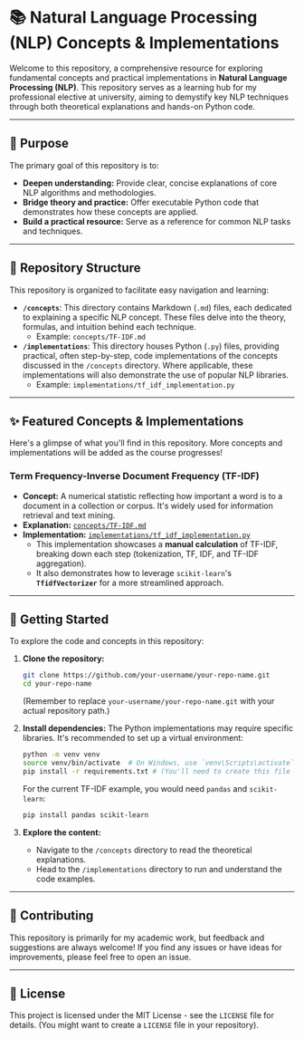 # 📚 Natural Language Processing (NLP) Concepts & Implementations

Welcome to this repository, a comprehensive resource for exploring fundamental concepts and practical implementations in **Natural Language Processing (NLP)**. This repository serves as a learning hub for my professional elective at university, aiming to demystify key NLP techniques through both theoretical explanations and hands-on Python code.

-----

## 🎯 Purpose

The primary goal of this repository is to:

  * **Deepen understanding:** Provide clear, concise explanations of core NLP algorithms and methodologies.
  * **Bridge theory and practice:** Offer executable Python code that demonstrates how these concepts are applied.
  * **Build a practical resource:** Serve as a reference for common NLP tasks and techniques.

-----

## 📂 Repository Structure

This repository is organized to facilitate easy navigation and learning:

  * **`/concepts`**: This directory contains Markdown (`.md`) files, each dedicated to explaining a specific NLP concept. These files delve into the theory, formulas, and intuition behind each technique.
      * Example: `concepts/TF-IDF.md`
  * **`/implementations`**: This directory houses Python (`.py`) files, providing practical, often step-by-step, code implementations of the concepts discussed in the `/concepts` directory. Where applicable, these implementations will also demonstrate the use of popular NLP libraries.
      * Example: `implementations/tf_idf_implementation.py`

-----

## ✨ Featured Concepts & Implementations

Here's a glimpse of what you'll find in this repository. More concepts and implementations will be added as the course progresses\!

### **Term Frequency-Inverse Document Frequency (TF-IDF)**

  * **Concept:** A numerical statistic reflecting how important a word is to a document in a collection or corpus. It's widely used for information retrieval and text mining.
  * **Explanation:** [`concepts/TF-IDF.md`](https://www.google.com/search?q=./concepts/TF-IDF.md)
  * **Implementation:** [`implementations/tf_idf_implementation.py`](https://www.google.com/search?q=./implementations/tf_idf_implementation.py)
      * This implementation showcases a **manual calculation** of TF-IDF, breaking down each step (tokenization, TF, IDF, and TF-IDF aggregation).
      * It also demonstrates how to leverage `scikit-learn`'s **`TfidfVectorizer`** for a more streamlined approach.

-----

## 🚀 Getting Started

To explore the code and concepts in this repository:

1.  **Clone the repository:**

    ```bash
    git clone https://github.com/your-username/your-repo-name.git
    cd your-repo-name
    ```

    (Remember to replace `your-username/your-repo-name.git` with your actual repository path.)

2.  **Install dependencies:**
    The Python implementations may require specific libraries. It's recommended to set up a virtual environment:

    ```bash
    python -m venv venv
    source venv/bin/activate  # On Windows, use `venv\Scripts\activate`
    pip install -r requirements.txt # (You'll need to create this file based on your code's imports)
    ```

    For the current TF-IDF example, you would need `pandas` and `scikit-learn`:

    ```bash
    pip install pandas scikit-learn
    ```

3.  **Explore the content:**

      * Navigate to the `/concepts` directory to read the theoretical explanations.
      * Head to the `/implementations` directory to run and understand the code examples.

-----

## 🤝 Contributing

This repository is primarily for my academic work, but feedback and suggestions are always welcome\! If you find any issues or have ideas for improvements, please feel free to open an issue.

-----

## 📜 License

This project is licensed under the MIT License - see the `LICENSE` file for details. (You might want to create a `LICENSE` file in your repository).